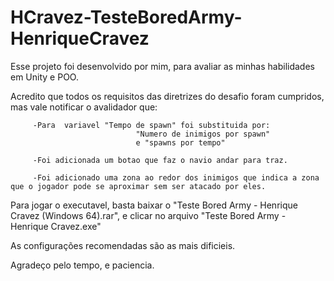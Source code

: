 # HCravez-TesteBoredArmy-HenriqueCravez

Esse projeto foi desenvolvido por mim, para avaliar as minhas habilidades em Unity e POO.

Acredito que todos os requisitos das diretrizes do desafio foram cumpridos, mas vale notificar o avalidador que:

         -Para  variavel "Tempo de spawn" foi substituida por: 
                                "Numero de inimigos por spawn" 
                                e "spawns por tempo"
                                
         -Foi adicionada um botao que faz o navio andar para traz.
         
         -Foi adicionado uma zona ao redor dos inimigos que indica a zona que o jogador pode se aproximar sem ser atacado por eles.
         
Para jogar o executavel, basta baixar o "Teste Bored Army - Henrique Cravez (Windows 64).rar", e clicar no arquivo "Teste Bored Army - Henrique Cravez.exe"

As configurações recomendadas são as mais dificieis.

Agradeço pelo tempo, e paciencia.       
